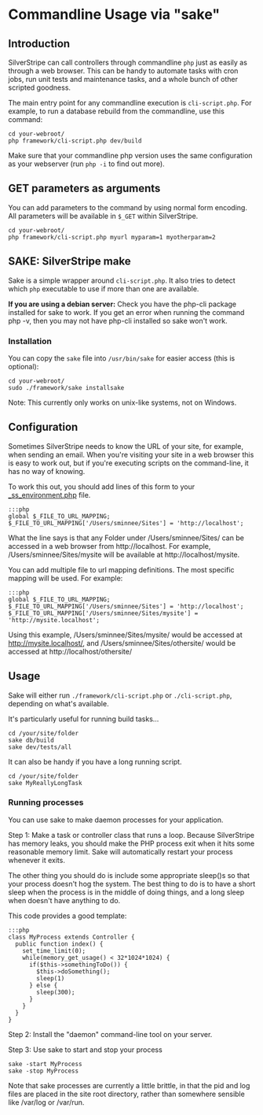 # Commandline Usage via "sake"

## Introduction

SilverStripe can call controllers through commandline `php` just as easily as through a web browser.
This can be handy to automate tasks with cron jobs, run unit tests and maintenance tasks,
and a whole bunch of other scripted goodness.

The main entry point for any commandline execution is `cli-script.php`. For example, to run a database rebuild
from the commandline, use this command:

	cd your-webroot/
	php framework/cli-script.php dev/build

Make sure that your commandline php version uses the same configuration as your webserver (run `php -i` to find out more).

## GET parameters as arguments

You can add parameters to the command by using normal form encoding.
All parameters will be available in `$_GET` within SilverStripe.

	cd your-webroot/
	php framework/cli-script.php myurl myparam=1 myotherparam=2

## SAKE: SilverStripe make

Sake is a simple wrapper around `cli-script.php`. It also tries to detect which `php` executable to use
if more than one are available.

**If you are using a debian server:** Check you have the php-cli package installed for sake to work. 
If you get an error when running the command php -v, then you may not have php-cli installed so sake won't work.

### Installation

You can copy the `sake` file into `/usr/bin/sake` for easier access (this is optional):

	cd your-webroot/
	sudo ./framework/sake installsake

Note: This currently only works on unix-like systems, not on Windows.

## Configuration

Sometimes SilverStripe needs to know the URL of your site, for example, when sending an email.  When you're visiting
your site in a web browser this is easy to work out, but if you're executing scripts on the command-line, it has no way
of knowing.

To work this out, you should add lines of this form to your [_ss_environment.php](/topics/environment-management) file.

	:::php
	global $_FILE_TO_URL_MAPPING;
	$_FILE_TO_URL_MAPPING['/Users/sminnee/Sites'] = 'http://localhost';


What the line says is that any Folder under /Users/sminnee/Sites/ can be accessed in a web browser from
http://localhost.  For example, /Users/sminnee/Sites/mysite will be available at http://localhost/mysite.

You can add multiple file to url mapping definitions.  The most specific mapping will be used. For example:

	:::php
	global $_FILE_TO_URL_MAPPING;
	$_FILE_TO_URL_MAPPING['/Users/sminnee/Sites'] = 'http://localhost';
	$_FILE_TO_URL_MAPPING['/Users/sminnee/Sites/mysite'] = 'http://mysite.localhost';


Using this example, /Users/sminnee/Sites/mysite/ would be accessed at http://mysite.localhost/, and
/Users/sminnee/Sites/othersite/ would be accessed at http://localhost/othersite/

## Usage

Sake will either run `./framework/cli-script.php` or `./cli-script.php`, depending on what's available.

It's particularly useful for running build tasks...

	cd /your/site/folder
	sake db/build
	sake dev/tests/all


It can also be handy if you have a long running script.

	cd /your/site/folder
	sake MyReallyLongTask


### Running processes

You can use sake to make daemon processes for your application.

Step 1: Make a task or controller class that runs a loop.  Because SilverStripe has memory leaks, you should make the PHP
process exit when it hits some reasonable memory limit.  Sake will automatically restart your process whenever it exits.

The other thing you should do is include some appropriate sleep()s so that your process doesn't hog the system.  The
best thing to do is to have a short sleep when the process is in the middle of doing things, and a long sleep when
doesn't have anything to do.

This code provides a good template:

	:::php
	class MyProcess extends Controller {
	  public function index() {
	    set_time_limit(0);
	    while(memory_get_usage() < 32*1024*1024) {
	      if($this->somethingToDo()) {
	        $this->doSomething();
	        sleep(1)
	      } else {
	        sleep(300);
	      }
	    }
	  }
	}



Step 2: Install the "daemon" command-line tool on your server.

Step 3: Use sake to start and stop your process

	sake -start MyProcess
	sake -stop MyProcess


Note that sake processes are currently a little brittle, in that the pid and log files are placed in the site root
directory, rather than somewhere sensible like /var/log or /var/run.
